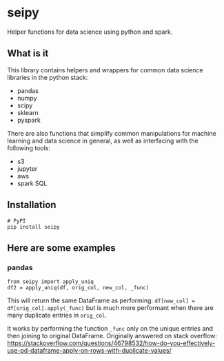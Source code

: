 # seipy

Helper functions for data science using python and spark.

## What is it

This library contains helpers and wrappers for common data science libraries in the python stack:
- pandas
- numpy
- scipy
- sklearn
- pyspark

There are also functions that simplify common manipulations for machine learning and data science
in general, as well as interfacing with the following tools:
- s3
- jupyter
- aws
- spark SQL

## Installation
```
# PyPI
pip install seipy
```

## Here are some examples

### pandas

```
from seipy import apply_uniq
df2 = apply_uniq(df, orig_col, new_col, _func)
```
This will return the same DataFrame as performing:
`df[new_col] = df[orig_col].apply(_func)`
but is much more performant when there are many duplicate entries in `orig_col`.

It works by performing the function `_func` only on the unique entries and then joining to original DataFrame.
Originally answered on stack overflow:
https://stackoverflow.com/questions/46798532/how-do-you-effectively-use-pd-dataframe-apply-on-rows-with-duplicate-values/
